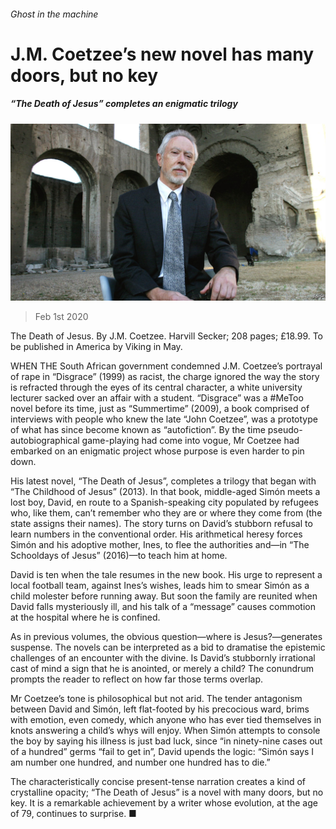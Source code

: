 ###### Ghost in the machine

# J.M. Coetzee’s new novel has many doors, but no key 

##### “The Death of Jesus” completes an enigmatic trilogy 

![image](images/20200201_BKP007.jpg) 

> Feb 1st 2020 

The Death of Jesus. By J.M. Coetzee. Harvill Secker; 208 pages; £18.99. To be published in America by Viking in May.

WHEN THE South African government condemned J.M. Coetzee’s portrayal of rape in “Disgrace” (1999) as racist, the charge ignored the way the story is refracted through the eyes of its central character, a white university lecturer sacked over an affair with a student. “Disgrace” was a #MeToo novel before its time, just as “Summertime” (2009), a book comprised of interviews with people who knew the late “John Coetzee”, was a prototype of what has since become known as “autofiction”. By the time pseudo-autobiographical game-playing had come into vogue, Mr Coetzee had embarked on an enigmatic project whose purpose is even harder to pin down.


His latest novel, “The Death of Jesus”, completes a trilogy that began with “The Childhood of Jesus” (2013). In that book, middle-aged Simón meets a lost boy, David, en route to a Spanish-speaking city populated by refugees who, like them, can’t remember who they are or where they come from (the state assigns their names). The story turns on David’s stubborn refusal to learn numbers in the conventional order. His arithmetical heresy forces Simón and his adoptive mother, Ines, to flee the authorities and—in “The Schooldays of Jesus” (2016)—to teach him at home.

David is ten when the tale resumes in the new book. His urge to represent a local football team, against Ines’s wishes, leads him to smear Simón as a child molester before running away. But soon the family are reunited when David falls mysteriously ill, and his talk of a “message” causes commotion at the hospital where he is confined.

As in previous volumes, the obvious question—where is Jesus?—generates suspense. The novels can be interpreted as a bid to dramatise the epistemic challenges of an encounter with the divine. Is David’s stubbornly irrational cast of mind a sign that he is anointed, or merely a child? The conundrum prompts the reader to reflect on how far those terms overlap.

Mr Coetzee’s tone is philosophical but not arid. The tender antagonism between David and Simón, left flat-footed by his precocious ward, brims with emotion, even comedy, which anyone who has ever tied themselves in knots answering a child’s whys will enjoy. When Simón attempts to console the boy by saying his illness is just bad luck, since “in ninety-nine cases out of a hundred” germs “fail to get in”, David upends the logic: “Simón says I am number one hundred, and number one hundred has to die.”

The characteristically concise present-tense narration creates a kind of crystalline opacity; “The Death of Jesus” is a novel with many doors, but no key. It is a remarkable achievement by a writer whose evolution, at the age of 79, continues to surprise. ■

